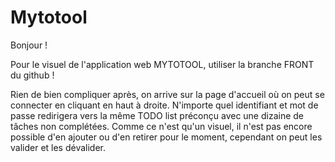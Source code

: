 # Mytotool
Bonjour !

Pour le visuel de l'application web MYTOTOOL, utiliser la branche FRONT du github !

Rien de bien compliquer après, on arrive sur la page d'accueil où on peut se connecter en cliquant en haut à droite. N'importe quel identifiant et mot de passe redirigera vers la même TODO list préconçu avec une dizaine de tâches non complétées. Comme ce n'est qu'un visuel, il n'est pas encore possible d'en ajouter ou d'en retirer pour le moment, cependant on peut les valider et les dévalider.
